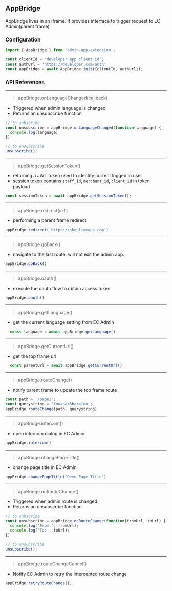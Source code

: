 ## AppBridge
AppBridge lives in an iframe. It provides interface to trigger request to EC Admin(parent frame)

### Configuration

```javascript
import { AppBridge } from 'admin-app-extension';

const clientId = 'developer app client id';
const authUrl = 'https://developer.com/auth'
const appBridge = await AppBridge.init({clientId, authUrl});
```

### API References

---
> appBridge.onLanguageChanged(callback)

- Triggered when admin language is changed
- Returns an unsubscribe function

```javascript
// to subscribe
const unsubscribe = appBridge.onLanguageChanged(function(language) {
  console.log(language)
});

// to unsubscribe
unsubscribe();
```

---
> appBridge.getSessionToken()

- returning a JWT token used to identify current logged in user
- session token contains `staff_id`, `merchant_id`, `client_id` in token payload
   
```javascript
const sessionToken = await appBridge.getSessionToken();
```

---
> appBridge.redirect(`url`)

- performing a parent frame redirect

```javascript
appBridge.redirect('https://shoplineapp.com')
```
---
> appBridge.goBack()

- navigate to the last route. will not exit the admin app.

```javascript
appBridge.goBack()
```
---
> appBridge.oauth()

- execute the oauth flow to obtain access token 

```javascript
appBridge.oauth()
```

---
> appBridge.getLanguage()

- get the current language setting from EC Admin

```javascript
  const language = await appBridge.getLanguage()
```

---

> appBridge.getCurrentUrl()

- get the top frame url

```javascript
  const parentUrl = await appBridge.getCurrentUrl()
```

---
> appBridge.routeChange()

- notify parent frame to update the top frame route

```javascript
const path = '/page1';
const querystring = 'foo=bar&bar=foo';
appBridge.routeChange(path, querystring)
```

---
> appBridge.intercom()

- open intercom dialog in EC Admin

```javascript
appBridge.intercom()
```

---
> appBridge.changePageTitle()

- change page title in EC Admin

```javascript
appBridge.changePageTitle('Demo Page Title')
```

---
> appBridge.onRouteChange()

- Triggered when admin route is changed
- Returns an unsubscribe function

```javascript
// to subscribe
const unsubscribe = appBridge.onRouteChange(function(fromUrl, toUrl) {
  console.log('From:', fromUrl);
  console.log('To:', toUrl);
});

// to unsubscribe
unsubscribe();
```

---
> appBridge.routeChangeCancel()

- Notify EC Admin to retry the intercepted route change

```javascript
appBridge.retryRouteChange();
```
